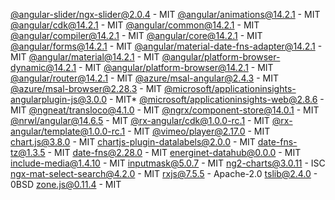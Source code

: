 [@angular-slider/ngx-slider@2.0.4](https://github.com/angular-slider/ngx-slider) - MIT
[@angular/animations@14.2.1](https://github.com/angular/angular) - MIT
[@angular/cdk@14.2.1](https://github.com/angular/components) - MIT
[@angular/common@14.2.1](https://github.com/angular/angular) - MIT
[@angular/compiler@14.2.1](https://github.com/angular/angular) - MIT
[@angular/core@14.2.1](https://github.com/angular/angular) - MIT
[@angular/forms@14.2.1](https://github.com/angular/angular) - MIT
[@angular/material-date-fns-adapter@14.2.1](https://github.com/angular/components) - MIT
[@angular/material@14.2.1](https://github.com/angular/components) - MIT
[@angular/platform-browser-dynamic@14.2.1](https://github.com/angular/angular) - MIT
[@angular/platform-browser@14.2.1](https://github.com/angular/angular) - MIT
[@angular/router@14.2.1](https://github.com/angular/angular) - MIT
[@azure/msal-angular@2.4.3](https://github.com/AzureAD/microsoft-authentication-library-for-js) - MIT
[@azure/msal-browser@2.28.3](https://github.com/AzureAD/microsoft-authentication-library-for-js) - MIT
[@microsoft/applicationinsights-angularplugin-js@3.0.0](undefined) - MIT\*
[@microsoft/applicationinsights-web@2.8.6](https://github.com/microsoft/ApplicationInsights-JS) - MIT
[@ngneat/transloco@4.1.0](https://github.com/ngneat/transloco) - MIT
[@ngrx/component-store@14.0.1](https://github.com/ngrx/platform) - MIT
[@nrwl/angular@14.6.5](https://github.com/nrwl/nx) - MIT
[@rx-angular/cdk@1.0.0-rc.1](https://github.com/rx-angular/rx-angular) - MIT
[@rx-angular/template@1.0.0-rc.1](https://github.com/rx-angular/rx-angular) - MIT
[@vimeo/player@2.17.0](https://github.com/vimeo/player.js) - MIT
[chart.js@3.8.0](https://github.com/chartjs/Chart.js) - MIT
[chartjs-plugin-datalabels@2.0.0](https://github.com/chartjs/chartjs-plugin-datalabels) - MIT
[date-fns-tz@1.3.5](https://github.com/marnusw/date-fns-tz) - MIT
[date-fns@2.28.0](https://github.com/date-fns/date-fns) - MIT
[energinet-datahub@0.0.0](undefined) - MIT
[include-media@1.4.10](https://github.com/eduardoboucas/include-media) - MIT
[inputmask@5.0.7](https://github.com/RobinHerbots/Inputmask) - MIT
[ng2-charts@3.0.11](https://github.com/valor-software/ng2-charts) - ISC
[ngx-mat-select-search@4.2.0](https://github.com/bithost-gmbh/ngx-mat-select-search) - MIT
[rxjs@7.5.5](https://github.com/reactivex/rxjs) - Apache-2.0
[tslib@2.4.0](https://github.com/Microsoft/tslib) - 0BSD
[zone.js@0.11.4](https://github.com/angular/angular) - MIT
